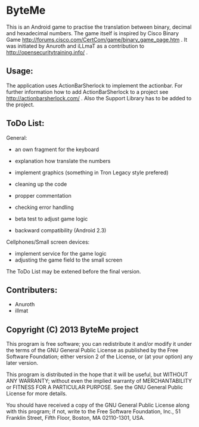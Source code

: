 ByteMe
======
This is an Android game to practise the translation between binary,
decimal and hexadecimal numbers. The game itself is inspired by
Cisco Binary Game http://forums.cisco.com/CertCom/game/binary_game_page.htm .
It was initiated by Anuroth and iLLmaT as a contribution to
http://opensecuritytraining.info/ .

Usage:
------
The application uses ActionBarSherlock to implement the actionbar.
For further information how to add ActionBarSherlock to a project
see http://actionbarsherlock.com/ . Also the Support Library has
to be added to the project.

ToDo List:
----------
General:
* an own fragment for the keyboard
* explanation how translate the numbers
* implement graphics (something in Tron Legacy style prefered)
* cleaning up the code
* propper commentation
* checking error handling
* beta test to adjust game logic
		
* backward compatibility (Android 2.3)
		
Cellphones/Small screen devices:
* implement service for the game logic
* adjusting the game field to the small screen
		
The ToDo List may be extened before the final version.

Contributers:
-------------
* Anuroth
* illmat

Copyright (C) 2013 ByteMe project
---------------------------------

This program is free software; you can redistribute it and/or
modify it under the terms of the GNU General Public License
as published by the Free Software Foundation; either version 2
of the License, or (at your option) any later version.

This program is distributed in the hope that it will be useful,
but WITHOUT ANY WARRANTY; without even the implied warranty of
MERCHANTABILITY or FITNESS FOR A PARTICULAR PURPOSE.  See the
GNU General Public License for more details.

You should have received a copy of the GNU General Public License
along with this program; if not, write to the Free Software
Foundation, Inc., 51 Franklin Street, Fifth Floor, Boston, MA  02110-1301, USA.

